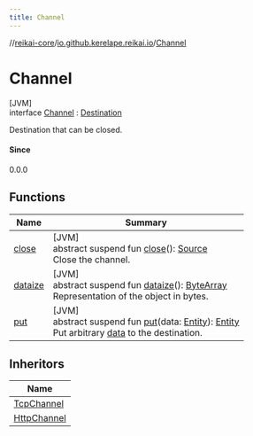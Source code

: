 ```yaml
---
title: Channel
---
```

//[reikai-core](../../../index.html)/[io.github.kerelape.reikai.io](../index.html)/[Channel](index.html)



# Channel



[JVM]\
interface [Channel](index.html) : [Destination](../-destination/index.html)

Destination that can be closed.



#### Since



0.0.0



## Functions


| Name | Summary |
|---|---|
| [close](close.html) | [JVM]<br>abstract suspend fun [close](close.html)(): [Source](../-source/index.html)<br>Close the channel. |
| [dataize](../../io.github.kerelape.reikai.core/-entity/dataize.html) | [JVM]<br>abstract suspend fun [dataize](../../io.github.kerelape.reikai.core/-entity/dataize.html)(): [ByteArray](https://kotlinlang.org/api/latest/jvm/stdlib/kotlin/-byte-array/index.html)<br>Representation of the object in bytes. |
| [put](../-destination/put.html) | [JVM]<br>abstract suspend fun [put](../-destination/put.html)(data: [Entity](../../io.github.kerelape.reikai.core/-entity/index.html)): [Entity](../../io.github.kerelape.reikai.core/-entity/index.html)<br>Put arbitrary [data](../-destination/put.html) to the destination. |


## Inheritors


| Name |
|---|
| [TcpChannel](../../io.github.kerelape.reikai.io.network/-tcp-channel/index.html) |
| [HttpChannel](../../io.github.kerelape.reikai.io.network.http/-http-channel/index.html) |


